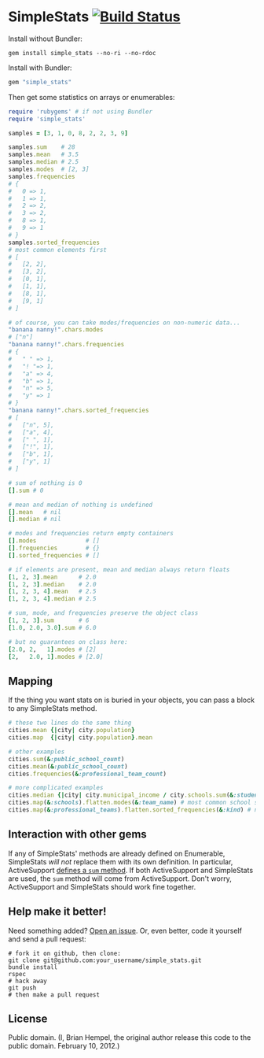 # SimpleStats [![Build Status](https://secure.travis-ci.org/brianhempel/simple_stats.png)](http://travis-ci.org/brianhempel/simple_stats)


Install without Bundler:

    gem install simple_stats --no-ri --no-rdoc

Install with Bundler:

```ruby
gem "simple_stats"
```

Then get some statistics on arrays or enumerables:

```ruby
require 'rubygems' # if not using Bundler
require 'simple_stats'

samples = [3, 1, 0, 8, 2, 2, 3, 9]

samples.sum    # 28 
samples.mean   # 3.5 
samples.median # 2.5 
samples.modes  # [2, 3] 
samples.frequencies
# {
#   0 => 1,
#   1 => 1,
#   2 => 2,
#   3 => 2,
#   8 => 1,
#   9 => 1
# }
samples.sorted_frequencies
# most common elements first
# [
#   [2, 2],
#   [3, 2],
#   [0, 1],
#   [1, 1],
#   [8, 1],
#   [9, 1]
# ]

# of course, you can take modes/frequencies on non-numeric data...
"banana nanny!".chars.modes
# ["n"]
"banana nanny!".chars.frequencies
# {
#   " " => 1,
#   "! "=> 1,
#   "a" => 4,
#   "b" => 1,
#   "n" => 5,
#   "y" => 1
# }
"banana nanny!".chars.sorted_frequencies
# [
#   ["n", 5],
#   ["a", 4],
#   [" ", 1],
#   ["!", 1],
#   ["b", 1],
#   ["y", 1]
# ]

# sum of nothing is 0
[].sum # 0

# mean and median of nothing is undefined
[].mean   # nil
[].median # nil

# modes and frequencies return empty containers
[].modes              # []
[].frequencies        # {}
[].sorted_frequencies # []

# if elements are present, mean and median always return floats
[1, 2, 3].mean      # 2.0
[1, 2, 3].median    # 2.0
[1, 2, 3, 4].mean   # 2.5
[1, 2, 3, 4].median # 2.5

# sum, mode, and frequencies preserve the object class
[1, 2, 3].sum       # 6
[1.0, 2.0, 3.0].sum # 6.0

# but no guarantees on class here:
[2.0, 2,   1].modes # [2]
[2,   2.0, 1].modes # [2.0]
```

## Mapping

If the thing you want stats on is buried in your objects, you can pass a block to any SimpleStats method.

```ruby
# these two lines do the same thing
cities.mean {|city| city.population}
cities.map  {|city| city.population}.mean

# other examples
cities.sum(&:public_school_count)
cities.mean(&:public_school_count)
cities.frequencies(&:professional_team_count)

# more complicated examples
cities.median {|city| city.municipal_income / city.schools.sum(&:students)}
cities.map(&:schools).flatten.modes(&:team_name) # most common school sports team name
cities.map(&:professional_teams).flatten.sorted_frequencies(&:kind) # number of different kinds of sports teams
```

## Interaction with other gems

If any of SimpleStats' methods are already defined on Enumerable, SimpleStats _will not_ replace them with its own definition. In particular, ActiveSupport [defines a `sum` method](https://github.com/rails/rails/blob/master/activesupport/lib/active_support/core_ext/enumerable.rb). If both ActiveSupport and SimpleStats are used, the `sum` method will come from ActiveSupport. Don't worry, ActiveSupport and SimpleStats should work fine together.

## Help make it better!

Need something added? [Open an issue](https://github.com/brianhempel/simple_stats/issues). Or, even better, code it yourself and send a pull request:

    # fork it on github, then clone:
    git clone git@github.com:your_username/simple_stats.git
    bundle install
    rspec
    # hack away
    git push
    # then make a pull request

## License

Public domain. (I, Brian Hempel, the original author release this code to the public domain. February 10, 2012.)